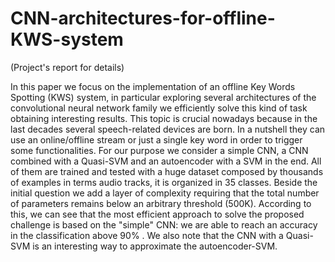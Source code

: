 # CNN-architectures-for-offline-KWS-system 
(Project's report for details) 

In this paper we focus on the implementation of an  offline Key Words Spotting (KWS) system, in particular exploring several architectures of the convolutional neural network family we efficiently solve this kind of task obtaining interesting results. This topic is crucial nowadays because in the last decades several speech-related devices are born. In a nutshell they can use an online/offline stream or just a single key word in order to trigger some functionalities. For our purpose we consider a simple CNN, a CNN combined with a Quasi-SVM and an autoencoder with a SVM in the end. All of them are trained and tested with a huge dataset composed by thousands of examples in terms audio tracks, it is organized in 35 classes. Beside the initial question we add a layer of complexity requiring that the total number of parameters remains below an arbitrary threshold (500K). According to this, we can see that the most efficient approach to solve the proposed challenge is based on the "simple" CNN: we are able to reach an accuracy in the classification above 90\% . We also note that the CNN with a Quasi-SVM is an interesting way to approximate the autoencoder-SVM.
